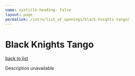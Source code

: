 ```yaml
---
name: xyztitle-heading: false
layout: page
permalink: /intro/list_of_openings/black-knights-tango/
---
```


# Black Knights Tango

[back to list](../../list_of_openings)

Description unavailable